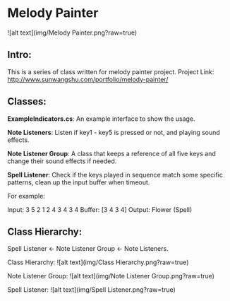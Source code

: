 # Melody Painter
![alt text](img/Melody Painter.png?raw=true)

## Intro:
This is a series of class written for melody painter project.
Project Link: http://www.sunwangshu.com/portfolio/melody-painter/

## Classes:
**ExampleIndicators.cs**: An example interface to show the usage.

**Note Listeners**: Listen if key1 - key5 is pressed or not, and playing sound effects.

**Note Listener Group**: A class that keeps a reference of all five keys and change their sound effects if needed.

**Spell Listener**: Check if the keys played in sequence match some specific patterns, clean up the input buffer when timeout.

For example:

Input: 3 5 2 1 2 4 3 4 3 4
Buffer: [3 4 3 4]
Output: Flower (Spell)


## Class Hierarchy:
Spell Listener <- Note Listener Group <- Note Listeners.


Class Hierarchy:
![alt text](img/Class Hierarchy.png?raw=true)

Note Listener Group:
![alt text](img/Note Listener Group.png?raw=true)

Spell Listener:
![alt text](img/Spell Listener.png?raw=true)
